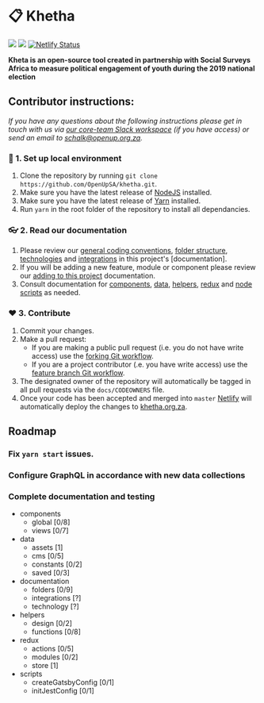 # 📋 Khetha

[![](https://badges.gitter.im/OpenUpSA/kheta.svg)](https://gitter.im/OpenUpSA/kheta?utm_source=badge&utm_medium=badge&utm_campaign=pr-badge&utm_content=badge) [![](https://travis-ci.org/OpenUpSA/kheta.svg?branch=master)](https://travis-ci.org/OpenUpSA/kheta) [![Netlify Status](https://api.netlify.com/api/v1/badges/f6f9212e-38e3-4a26-8998-9698b5b2bd08/deploy-status)](https://app.netlify.com/sites/kheta/deploys)

**Kheta is an open-source tool created in partnership with Social Surveys Africa to measure political engagement of youth during the 2019 national election**

## Contributor instructions:

_If you have any questions about the following instructions please get in touch with us via [our core-team Slack workspace](https://openupsa.slack.com) (if you have access) or send an email to [schalk@openup.org.za](mailto:schalk@openup.org.za)._

### 🌱 1. Set up local environment
1. Clone the repository by running `git clone https://github.com/OpenUpSA/khetha.git`.
2. Make sure you have the latest release of [NodeJS](https://nodejs.org/en/) installed.
3. Make sure you have the latest release of [Yarn](https://yarnpkg.com/en/docs/install) installed.
4. Run `yarn` in the root folder of the repository to install all dependancies.

### 👓 2. Read our documentation
1. Please review our [general coding conventions](#), [folder structure](#), [technologies](#) and [integrations](#) in this project's [documentation].
2. If you will be adding a new feature, module or component please review our [adding to this project](#) documentation.
3. Consult documentation for [components](#), [data](#), [helpers](#), [redux](#) and [node scripts](#) as needed.

### ❤️ 3. Contribute
1. Commit your changes.
2. Make a pull request:
   - If you are making a public pull request (i.e. you do not have write access) use the [forking Git workflow](https://www.atlassian.com/git/tutorials/comparing-workflows/forking-workflow).
   - If you are a project contributor (.e. you have write access) use the [feature branch Git workflow](https://www.atlassian.com/git/tutorials/comparing-workflows/feature-branch-workflow).
3. The designated owner of the repository will automatically be tagged in all pull requests via the `docs/CODEOWNERS` file.
4. Once your code has been accepted and merged into `master` [Netlify](#netlify) will automatically deploy the changes to [khetha.org.za](http://khetha.org.za).

## Roadmap

### Fix `yarn start` issues.

### Configure GraphQL in accordance with new data collections

### Complete documentation and testing

- components
  - global [0/8]
  - views [0/7]
- data
  - assets [1]
  - cms [0/5]
  - constants [0/2]
  - saved [0/3]
- documentation
  - folders [0/9]
  - integrations [?]
  - technology [?]
- helpers
  - design [0/2]
  - functions [0/8]
- redux
  - actions [0/5]
  - modules [0/2]
  - store [1]
- scripts
  - createGatsbyConfig [0/1]
  - initJestConfig [0/1]